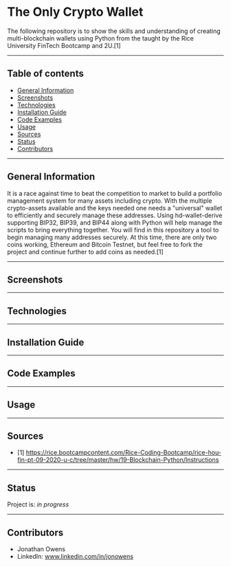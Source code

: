 # The Only Crypto Wallet
The following repository is to show the skills and understanding of creating multi-blockchain wallets using Python from the taught by the Rice University FinTech Bootcamp and 2U.[1]

---

## Table of contents
* [General Information](#general-information)
* [Screenshots](#screenshots)
* [Technologies](#technologies)
* [Installation Guide](#installation-guide)
* [Code Examples](#code-examples)
* [Usage](#usage)
* [Sources](#sources)
* [Status](#status)
* [Contributors](#contributors)

---

## General Information

It is a race against time to beat the competition to market to build a portfolio management system for many assets including crypto.  With the multiple crypto-assets available and the keys needed one needs a "universal" wallet to efficiently and securely manage these addresses.  Using hd-wallet-derive supporting BIP32, BIP39, and BIP44 along with Python will help manage the scripts to bring everything together.  You will find in this repository a tool to begin managing many addresses securely.  At this time, there are only two coins working, Ethereum and Bitcoin Testnet, but feel free to fork the project and continue further to add coins as needed.[1]

---

## Screenshots



---

## Technologies



---

## Installation Guide



---

## Code Examples



---

## Usage



---

## Sources

- [1] https://rice.bootcampcontent.com/Rice-Coding-Bootcamp/rice-hou-fin-pt-09-2020-u-c/tree/master/hw/19-Blockchain-Python/Instructions

---

## Status

Project is: _in progress_

---

## Contributors

* Jonathan Owens
* LinkedIn: www.linkedin.com/in/jonowens

